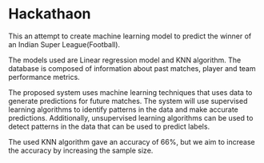 # Hackathaon
This an attempt to create  machine learning model to predict the winner of an Indian Super League(Football).

The models used are Linear regression model and KNN algorithm.
The database is composed of information about past matches, player and team performance metrics.

The proposed system uses machine learning techniques that uses data to generate predictions for future matches. The system will use supervised learning algorithms to identify patterns in the data and make accurate predictions. Additionally, unsupervised learning algorithms can be used to detect patterns in the data that can be used to predict labels.

The used KNN algorithm gave an accuracy of 66%, but we aim to increase the accuracy by increasing the sample size. 
